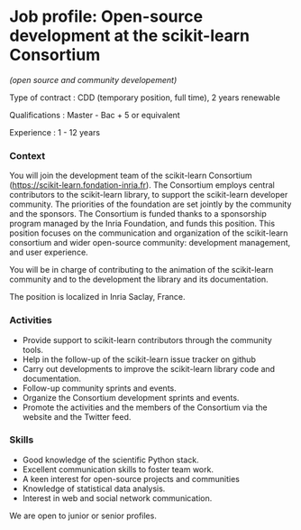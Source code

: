 # Job profile: Open-source development at the scikit-learn Consortium 
*(open source and community developement)*

Type of contract : CDD (temporary position, full time), 2 years renewable

Qualifications : Master - Bac + 5 or equivalent

Experience : 1 - 12 years

### Context
You will join the development team of the scikit-learn Consortium (https://scikit-learn.fondation-inria.fr).
The Consortium employs central contributors to the scikit-learn library, to support the scikit-learn developer community.
The priorities of the foundation are set jointly by the community and the sponsors.
The Consortium is funded thanks to a sponsorship program managed by the Inria Foundation, and funds this position. This position focuses on the communication and organization of the scikit-learn consortium and wider open-source community: development management, and user experience.

You will be in charge of contributing to the animation of the scikit-learn community and to the development the library and its documentation.

The position is localized in Inria Saclay, France.

### Activities
-	Provide support to scikit-learn contributors through the community tools.
-	Help in the follow-up of the scikit-learn issue tracker on github
-	Carry out developments to improve the scikit-learn library code and documentation.
-	Follow-up community sprints and events.
-	Organize the Consortium development sprints and events.
-	Promote the activities and the members of the Consortium via the website and the Twitter feed.

### Skills


-	Good knowledge of the scientific Python stack.
-	Excellent communication skills to foster team work.
-	A keen interest for open-source projects and communities
-	Knowledge of statistical data analysis.
-	Interest in web and social network communication.

We are open to junior or senior profiles.

